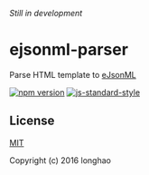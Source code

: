 <i>Still in development</i>

# ejsonml-parser

Parse HTML template to [eJsonML](https://github.com/longhaohe/ejsonml)

[![npm version](https://badge.fury.io/js/ejsonml-parser.svg)](https://badge.fury.io/js/ejsonml-parser)
[![js-standard-style](https://img.shields.io/badge/code%20style-standard-brightgreen.svg)](http://standardjs.com)

## License

[MIT](http://opensource.org/licenses/MIT)

Copyright (c) 2016 longhao
